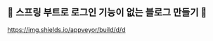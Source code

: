 🤘 스프링 부트로 로그인 기능이 없는 블로그 만들기 🤘
 ------------------------------------

https://img.shields.io/appveyor/build/d/d
